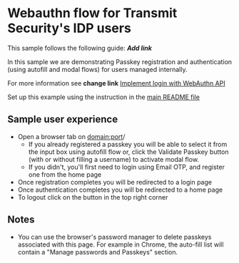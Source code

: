 # Webauthn flow for Transmit Security's IDP users

This sample follows the following guide: **_Add link_**

In this sample we are demonstrating Passkey registration and authentication (using autofill and
modal flows) for users managed internally.

For more information see **change link**
[Implement login with WebAuthn API](https://developer.transmitsecurity.com/guides/webauthn/basic_login_scenarios/)

Set up this example using the instruction in the [main README file](../README.md)

## Sample user experience

- Open a browser tab on <domain:port>/
  - If you already registered a passkey you will be able to select it from the input box using
    autofill flow or, click the Validate Passkey button (with or without filling a username) to
    activate modal flow.
  - If you didn't, you'll first need to login using Email OTP, and register one from the home page
- Once registration completes you will be redirected to a login page
- Once authentication completes you will be redirected to a home page
- To logout click on the button in the top right corner

## Notes

- You can use the browser's password manager to delete passkeys associated with this page. For
  example in Chrome, the auto-fill list will contain a "Manage passwords and Passkeys" section.
